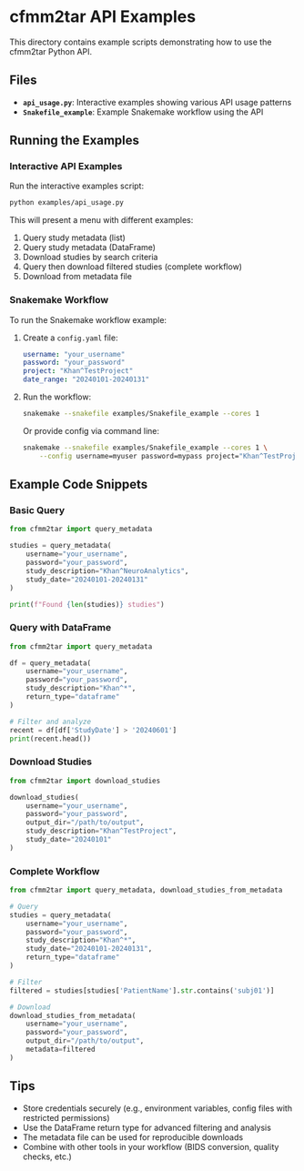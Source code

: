 # cfmm2tar API Examples

This directory contains example scripts demonstrating how to use the cfmm2tar Python API.

## Files

- **`api_usage.py`**: Interactive examples showing various API usage patterns
- **`Snakefile_example`**: Example Snakemake workflow using the API

## Running the Examples

### Interactive API Examples

Run the interactive examples script:

```bash
python examples/api_usage.py
```

This will present a menu with different examples:
1. Query study metadata (list)
2. Query study metadata (DataFrame)
3. Download studies by search criteria
4. Query then download filtered studies (complete workflow)
5. Download from metadata file

### Snakemake Workflow

To run the Snakemake workflow example:

1. Create a `config.yaml` file:
   ```yaml
   username: "your_username"
   password: "your_password"
   project: "Khan^TestProject"
   date_range: "20240101-20240131"
   ```

2. Run the workflow:
   ```bash
   snakemake --snakefile examples/Snakefile_example --cores 1
   ```

   Or provide config via command line:
   ```bash
   snakemake --snakefile examples/Snakefile_example --cores 1 \
       --config username=myuser password=mypass project="Khan^TestProject"
   ```

## Example Code Snippets

### Basic Query

```python
from cfmm2tar import query_metadata

studies = query_metadata(
    username="your_username",
    password="your_password",
    study_description="Khan^NeuroAnalytics",
    study_date="20240101-20240131"
)

print(f"Found {len(studies)} studies")
```

### Query with DataFrame

```python
from cfmm2tar import query_metadata

df = query_metadata(
    username="your_username",
    password="your_password",
    study_description="Khan^*",
    return_type="dataframe"
)

# Filter and analyze
recent = df[df['StudyDate'] > '20240601']
print(recent.head())
```

### Download Studies

```python
from cfmm2tar import download_studies

download_studies(
    username="your_username",
    password="your_password",
    output_dir="/path/to/output",
    study_description="Khan^TestProject",
    study_date="20240101"
)
```

### Complete Workflow

```python
from cfmm2tar import query_metadata, download_studies_from_metadata

# Query
studies = query_metadata(
    username="your_username",
    password="your_password",
    study_description="Khan^*",
    study_date="20240101-20240131",
    return_type="dataframe"
)

# Filter
filtered = studies[studies['PatientName'].str.contains('subj01')]

# Download
download_studies_from_metadata(
    username="your_username",
    password="your_password",
    output_dir="/path/to/output",
    metadata=filtered
)
```

## Tips

- Store credentials securely (e.g., environment variables, config files with restricted permissions)
- Use the DataFrame return type for advanced filtering and analysis
- The metadata file can be used for reproducible downloads
- Combine with other tools in your workflow (BIDS conversion, quality checks, etc.)
